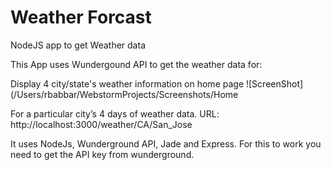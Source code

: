 Weather Forcast
===============

NodeJS app to get Weather data

This App uses Wundergound API to get the weather data for:

Display 4 city/state's weather information on home page
![ScreenShot](/Users/rbabbar/WebstormProjects/Screenshots/Home

For a particular city’s 4 days of weather data. URL: http://localhost:3000/weather/CA/San_Jose

It uses NodeJs, Wunderground API, Jade and Express. For this to work you need to get the API key from wunderground.
